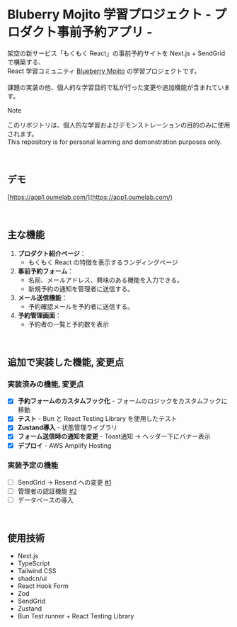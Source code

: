 # Bluberry Mojito 学習プロジェクト - プロダクト事前予約アプリ -

架空の新サービス「もくもく React」の事前予約サイトを Next.js + SendGrid で構築する、<br />
React 学習コミュニティ [Blueberry Mojito](https://b13o.com/) の学習プロジェクトです。<br />
<br />
課題の実装の他、個人的な学習目的で私が行った変更や追加機能が含まれています。<br />

> [!NOTE]
> このリポジトリは、個人的な学習およびデモンストレーションの目的のみに使用されます。<br />
> This repository is for personal learning and demonstration purposes only.

<br />

## デモ

[https://app1.oumelab.com/](https://app1.oumelab.com/)

<br />

## 主な機能

1. **プロダクト紹介ページ**： 
    - もくもく React の特徴を表示するランディングページ
2. **事前予約フォーム**： 
    - 名前、メールアドレス、興味のある機能を入力できる。
    - 新規予約の通知を管理者に送信する。
3. **メール送信機能**：
    - 予約確認メールを予約者に送信する。
4. **予約管理画面**： 
    - 予約者の一覧と予約数を表示

<br />

## 追加で実装した機能, 変更点

### 実装済みの機能, 変更点
- [x] **予約フォームのカスタムフック化** - フォームのロジックをカスタムフックに移動
- [x] **テスト** - Bun と React Testing Library を使用したテスト
- [x] **Zustand導入** - 状態管理ライブラリ
- [x] **フォーム送信時の通知を変更** - Toast通知 → ヘッダー下にバナー表示
- [x] **デプロイ** - AWS Amplify Hosting

### 実装予定の機能
- [ ] SendGrid → Resend への変更 [#1](https://github.com/oumelab/b13o-pre-launch-app/issues/1)
- [ ] 管理者の認証機能 [#2](https://github.com/oumelab/b13o-pre-launch-app/issues/2)
- [ ] データベースの導入

<br />

## 使用技術
- Next.js
- TypeScript
- Tailwind CSS
- shadcn/ui
- React Hook Form
- Zod
- SendGrid
- Zustand
- Bun Test runner + React Testing Library
